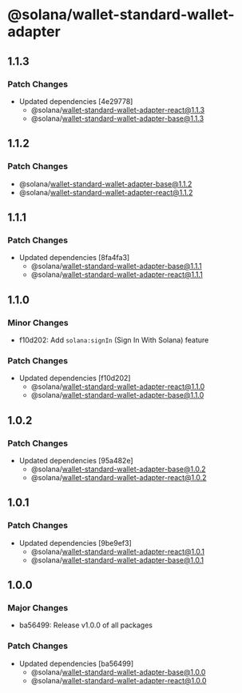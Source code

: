 # @solana/wallet-standard-wallet-adapter

## 1.1.3

### Patch Changes

- Updated dependencies [4e29778]
    - @solana/wallet-standard-wallet-adapter-react@1.1.3
    - @solana/wallet-standard-wallet-adapter-base@1.1.3

## 1.1.2

### Patch Changes

- @solana/wallet-standard-wallet-adapter-base@1.1.2
- @solana/wallet-standard-wallet-adapter-react@1.1.2

## 1.1.1

### Patch Changes

- Updated dependencies [8fa4fa3]
    - @solana/wallet-standard-wallet-adapter-base@1.1.1
    - @solana/wallet-standard-wallet-adapter-react@1.1.1

## 1.1.0

### Minor Changes

- f10d202: Add `solana:signIn` (Sign In With Solana) feature

### Patch Changes

- Updated dependencies [f10d202]
    - @solana/wallet-standard-wallet-adapter-react@1.1.0
    - @solana/wallet-standard-wallet-adapter-base@1.1.0

## 1.0.2

### Patch Changes

- Updated dependencies [95a482e]
    - @solana/wallet-standard-wallet-adapter-base@1.0.2
    - @solana/wallet-standard-wallet-adapter-react@1.0.2

## 1.0.1

### Patch Changes

- Updated dependencies [9be9ef3]
    - @solana/wallet-standard-wallet-adapter-react@1.0.1
    - @solana/wallet-standard-wallet-adapter-base@1.0.1

## 1.0.0

### Major Changes

- ba56499: Release v1.0.0 of all packages

### Patch Changes

- Updated dependencies [ba56499]
    - @solana/wallet-standard-wallet-adapter-base@1.0.0
    - @solana/wallet-standard-wallet-adapter-react@1.0.0
